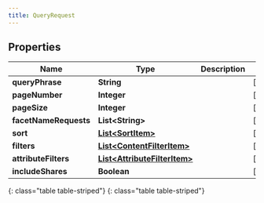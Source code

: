 ```yaml
---
title: QueryRequest
---
```


## Properties

| Name | Type | Description | Notes |
| ------------ | ------------- | ------------- | ------------- |
| **queryPhrase** | **String** |  |  [optional] |
| **pageNumber** | **Integer** |  |  [optional] |
| **pageSize** | **Integer** |  |  [optional] |
| **facetNameRequests** | **List&lt;String&gt;** |  |  [optional] |
| **sort** | [**List&lt;SortItem&gt;**](SortItem.html) |  |  [optional] |
| **filters** | [**List&lt;ContentFilterItem&gt;**](ContentFilterItem.html) |  |  [optional] |
| **attributeFilters** | [**List&lt;AttributeFilterItem&gt;**](AttributeFilterItem.html) |  |  [optional] |
| **includeShares** | **Boolean** |  |  [optional] |
{: class="table table-striped"}
{: class="table table-striped"}


